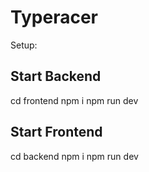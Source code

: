 # Typeracer
Setup:

## Start Backend
cd frontend
npm i
npm run dev

## Start Frontend
cd backend
npm i
npm run dev
